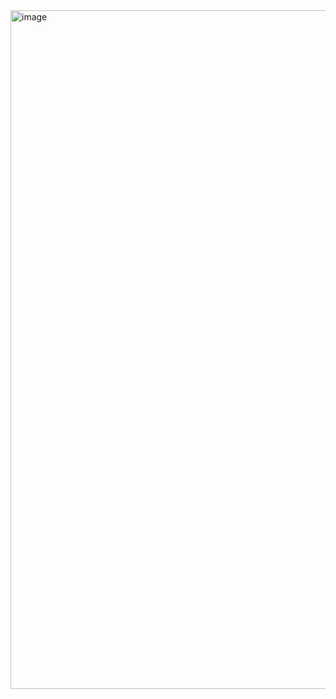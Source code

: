 <img width="1086" alt="image" src="https://github.com/user-attachments/assets/bb2dd176-3ae8-4e54-895d-5121d13e28c4" />
